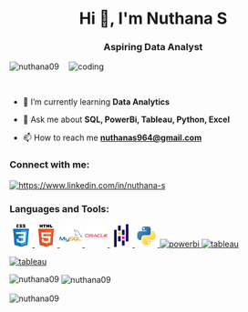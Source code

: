 <h1 align="center">Hi 👋, I'm Nuthana S</h1>
<h3 align="center">Aspiring Data Analyst</h3>
<img align="right" alt="coding" width=400 src="https://user-images.githubusercontent.com/59734313/157189039-c09b3e38-9f42-42c0-ab54-14f1574190a7.gif">

<p align="left"> <img src="https://komarev.com/ghpvc/?username=nuthana09&label=Profile%20views&color=0e75b6&style=flat" alt="nuthana09" /> </p>

<p align="left"> <a href="https://twitter.com/" target="blank"><img src="https://img.shields.io/twitter/follow/?logo=twitter&style=for-the-badge" alt="" /></a> </p>

- 🌱 I’m currently learning **Data Analytics**

- 💬 Ask me about **SQL, PowerBi, Tableau, Python, Excel**

- 📫 How to reach me **nuthanas964@gmail.com**

<h3 align="left">Connect with me:</h3>
<p align="left">
<a href="https://linkedin.com/in/https://www.linkedin.com/in/nuthana-s" target="blank"><img align="center" src="https://raw.githubusercontent.com/rahuldkjain/github-profile-readme-generator/master/src/images/icons/Social/linked-in-alt.svg" alt="https://www.linkedin.com/in/nuthana-s" height="30" width="40" /></a>
</p>

<h3 align="left">Languages and Tools:</h3>
<p align="left"> 
<a href="https://www.w3schools.com/css/" target="_blank" rel="noreferrer"> <img src="https://raw.githubusercontent.com/devicons/devicon/master/icons/css3/css3-original-wordmark.svg" alt="css3" width="40" height="40"/> </a> 
<a href="https://www.w3.org/html/" target="_blank" rel="noreferrer"> <img src="https://raw.githubusercontent.com/devicons/devicon/master/icons/html5/html5-original-wordmark.svg" alt="html5" width="40" height="40"/> </a> 
<a href="https://www.mysql.com/" target="_blank" rel="noreferrer"> <img src="https://raw.githubusercontent.com/devicons/devicon/master/icons/mysql/mysql-original-wordmark.svg" alt="mysql" width="40" height="40"/> </a> 
<a href="https://www.oracle.com/" target="_blank" rel="noreferrer"> <img src="https://raw.githubusercontent.com/devicons/devicon/master/icons/oracle/oracle-original.svg" alt="oracle" width="40" height="40"/> </a> 
<a href="https://pandas.pydata.org/" target="_blank" rel="noreferrer"> <img src="https://raw.githubusercontent.com/devicons/devicon/2ae2a900d2f041da66e950e4d48052658d850630/icons/pandas/pandas-original.svg" alt="pandas" width="40" height="40"/> </a> 
<a href="https://www.python.org" target="_blank" rel="noreferrer"> <img src="https://raw.githubusercontent.com/devicons/devicon/master/icons/python/python-original.svg" alt="python" width="40" height="40"/> </a>
<a href="https://www.tutorialspoint.com/power_bi/index.htm" target="_blank" rel="noreferrer"> <img src="https://upload.wikimedia.org/wikipedia/commons/c/cf/New_Power_BI_Logo.svg" alt="powerbi" width="40" height="40"/> </a>
<a href="https://www.tutorialspoint.com/tableau/index.htm" target="_blank" rel="noreferrer"> <img src="https://workforceedtech.org/wp-content/uploads/2019/03/Tableau_Logo_resized.png" alt="tableau" width="40" height="40"/> </a></p>
<a href="https://www.w3schools.com/EXCEL/index.php" target="_blank" rel="noreferrer"> <img src="https://upload.wikimedia.org/wikipedia/commons/thumb/3/34/Microsoft_Office_Excel_%282019%E2%80%93present%29.svg/1101px-Microsoft_Office_Excel_%282019%E2%80%93present%29.svg.png" alt="tableau" width="40" height="40"/> </a></p>

<p><img align="left" src="https://github-readme-stats.vercel.app/api/top-langs?username=nuthana09&show_icons=true&locale=en&layout=compact" alt="nuthana09" /></p>

<p>&nbsp;<img align="center" src="https://github-readme-stats.vercel.app/api?username=nuthana09&show_icons=true&locale=en" alt="nuthana09" /></p>

<p><img align="center" src="https://github-readme-streak-stats.herokuapp.com/?user=nuthana09&" alt="nuthana09" /></p>
